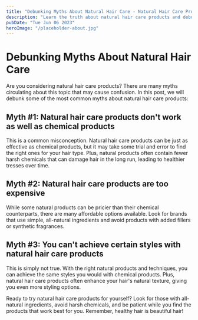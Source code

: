 ```yaml
---
title: "Debunking Myths About Natural Hair Care - Natural Hair Care Products"
description: "Learn the truth about natural hair care products and debunk common myths with our comprehensive guide. Find the best natural products for healthy hair."
pubDate: "Tue Jun 06 2023"
heroImage: "/placeholder-about.jpg"
---
```


# Debunking Myths About Natural Hair Care

Are you considering natural hair care products? There are many myths circulating about this topic that may cause confusion. In this post, we will debunk some of the most common myths about natural hair care products:

## Myth #1: Natural hair care products don&#39;t work as well as chemical products

This is a common misconception. Natural hair care products can be just as effective as chemical products, but it may take some trial and error to find the right ones for your hair type. Plus, natural products often contain fewer harsh chemicals that can damage hair in the long run, leading to healthier tresses over time.

## Myth #2: Natural hair care products are too expensive

While some natural products can be pricier than their chemical counterparts, there are many affordable options available. Look for brands that use simple, all-natural ingredients and avoid products with added fillers or synthetic fragrances.

## Myth #3: You can&#39;t achieve certain styles with natural hair care products

This is simply not true. With the right natural products and techniques, you can achieve the same styles you would with chemical products. Plus, natural hair care products often enhance your hair&#39;s natural texture, giving you even more styling options.

Ready to try natural hair care products for yourself? Look for those with all-natural ingredients, avoid harsh chemicals, and be patient while you find the products that work best for you. Remember, healthy hair is beautiful hair!